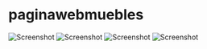 # paginawebmuebles


![Screenshot](https://i.imgur.com/glcQFVV.png)
![Screenshot](https://i.imgur.com/hmnSoBS.png)
![Screenshot](https://i.imgur.com/6a2tNYk.png)
![Screenshot](https://i.imgur.com/xF2rHzN.png)
